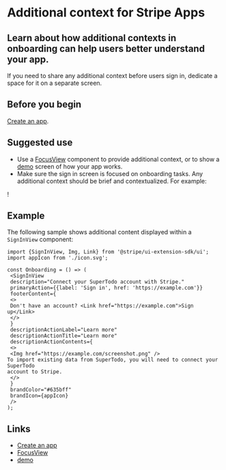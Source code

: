 # Additional context for Stripe Apps

## Learn about how additional contexts in onboarding can help users better understand your app.

If you need to share any additional context before users sign in, dedicate a
space for it on a separate screen.

## Before you begin

[Create an app](https://docs.stripe.com/stripe-apps/create-app).

## Suggested use

- Use a [FocusView](https://docs.stripe.com/stripe-apps/components/focusview)
component to provide additional context, or to show a
[demo](https://docs.stripe.com/stripe-apps/patterns/demo) screen of how your app
works.
- Make sure the sign in screen is focused on onboarding tasks. Any additional
context should be brief and contextualized. For example:

!

## Example

The following sample shows additional content displayed within a `SignInView`
component:

```
import {SignInView, Img, Link} from '@stripe/ui-extension-sdk/ui';
import appIcon from './icon.svg';

const Onboarding = () => (
 <SignInView
 description="Connect your SuperTodo account with Stripe."
 primaryAction={{label: 'Sign in', href: 'https://example.com'}}
 footerContent={
 <>
 Don't have an account? <Link href="https://example.com">Sign up</Link>
 </>
 }
 descriptionActionLabel="Learn more"
 descriptionActionTitle="Learn more"
 descriptionActionContents={
 <>
 <Img href="https://example.com/screenshot.png" />
To import existing data from SuperTodo, you will need to connect your SuperTodo
account to Stripe.
 </>
 }
 brandColor="#635bff"
 brandIcon={appIcon}
 />
);
```

## Links

- [Create an app](https://docs.stripe.com/stripe-apps/create-app)
- [FocusView](https://docs.stripe.com/stripe-apps/components/focusview)
- [demo](https://docs.stripe.com/stripe-apps/patterns/demo)